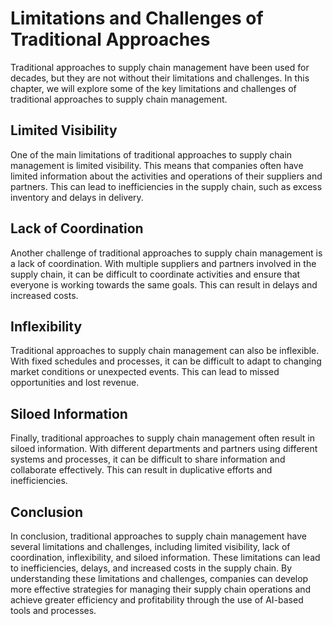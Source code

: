 Limitations and Challenges of Traditional Approaches
====================================================================================================

Traditional approaches to supply chain management have been used for decades, but they are not without their limitations and challenges. In this chapter, we will explore some of the key limitations and challenges of traditional approaches to supply chain management.

Limited Visibility
------------------

One of the main limitations of traditional approaches to supply chain management is limited visibility. This means that companies often have limited information about the activities and operations of their suppliers and partners. This can lead to inefficiencies in the supply chain, such as excess inventory and delays in delivery.

Lack of Coordination
--------------------

Another challenge of traditional approaches to supply chain management is a lack of coordination. With multiple suppliers and partners involved in the supply chain, it can be difficult to coordinate activities and ensure that everyone is working towards the same goals. This can result in delays and increased costs.

Inflexibility
-------------

Traditional approaches to supply chain management can also be inflexible. With fixed schedules and processes, it can be difficult to adapt to changing market conditions or unexpected events. This can lead to missed opportunities and lost revenue.

Siloed Information
------------------

Finally, traditional approaches to supply chain management often result in siloed information. With different departments and partners using different systems and processes, it can be difficult to share information and collaborate effectively. This can result in duplicative efforts and inefficiencies.

Conclusion
----------

In conclusion, traditional approaches to supply chain management have several limitations and challenges, including limited visibility, lack of coordination, inflexibility, and siloed information. These limitations can lead to inefficiencies, delays, and increased costs in the supply chain. By understanding these limitations and challenges, companies can develop more effective strategies for managing their supply chain operations and achieve greater efficiency and profitability through the use of AI-based tools and processes.



